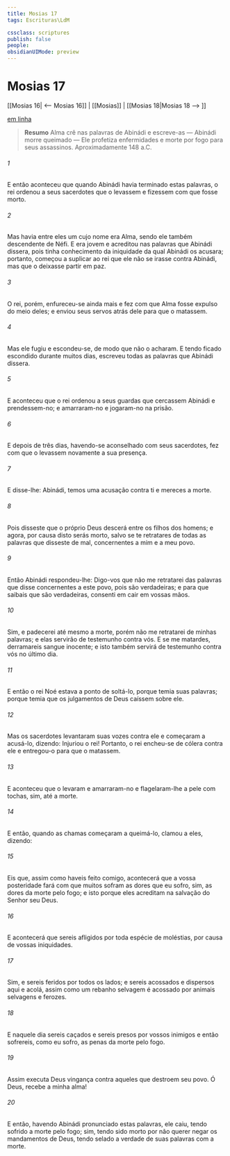 ```yaml
---
title: Mosias 17
tags: Escrituras\LdM

cssclass: scriptures
publish: false
people:
obsidianUIMode: preview
---
```


# Mosias 17
[[Mosias 16| <-- Mosias 16]] | [[Mosias]] | [[Mosias 18|Mosias 18 --> ]]

[em linha](https://churchofjesuschrist.org/study/scriptures/bofm/mosiah/17?lang=por)

> __Resumo__
Alma crê nas palavras de Abinádi e escreve-as — Abinádi morre queimado — Ele profetiza enfermidades e morte por fogo para seus assassinos. Aproximadamente 148 a.C.

###### 1 
E então aconteceu que quando Abinádi havia terminado estas palavras, o rei ordenou a seus sacerdotes que o levassem e fizessem com que fosse morto.

###### 2 
Mas havia entre eles um cujo nome era Alma, sendo ele também descendente de Néfi. E era jovem e acreditou nas palavras que Abinádi dissera, pois tinha conhecimento da iniquidade da qual Abinádi os acusara; portanto, começou a suplicar ao rei que ele não se irasse contra Abinádi, mas que o deixasse partir em paz.

###### 3 
O rei, porém, enfureceu-se ainda mais e fez com que Alma fosse expulso do meio deles; e enviou seus servos atrás dele para que o matassem.

###### 4 
Mas ele fugiu e escondeu-se, de modo que não o acharam. E tendo ficado escondido durante muitos dias, escreveu todas as palavras que Abinádi dissera.

###### 5 
E aconteceu que o rei ordenou a seus guardas que cercassem Abinádi e prendessem-no; e amarraram-no e jogaram-no na prisão.

###### 6 
E depois de três dias, havendo-se aconselhado com seus sacerdotes, fez com que o levassem novamente a sua presença.

###### 7 
E disse-lhe: Abinádi, temos uma acusação contra ti e mereces a morte.

###### 8 
Pois disseste que o próprio Deus descerá entre os filhos dos homens; e agora, por causa disto serás morto, salvo se te retratares de todas as palavras que disseste de mal, concernentes a mim e a meu povo.

###### 9 
Então Abinádi respondeu-lhe: Digo-vos que não me retratarei das palavras que disse concernentes a este povo, pois são verdadeiras; e para que saibais que são verdadeiras, consenti em cair em vossas mãos.

###### 10 
Sim, e padecerei até mesmo a morte, porém não me retratarei de minhas palavras; e elas servirão de testemunho contra vós. E se me matardes, derramareis sangue inocente; e isto também servirá de testemunho contra vós no último dia.

###### 11 
E então o rei Noé estava a ponto de soltá-lo, porque temia suas palavras; porque temia que os julgamentos de Deus caíssem sobre ele.

###### 12 
Mas os sacerdotes levantaram suas vozes contra ele e começaram a acusá-lo, dizendo: Injuriou o rei! Portanto, o rei encheu-se de cólera contra ele e entregou-o para que o matassem.

###### 13 
E aconteceu que o levaram e amarraram-no e flagelaram-lhe a pele com tochas, sim, até a morte.

###### 14 
E então, quando as chamas começaram a queimá-lo, clamou a eles, dizendo:

###### 15 
Eis que, assim como haveis feito comigo, acontecerá que a vossa posteridade fará com que muitos sofram as dores que eu sofro, sim, as dores da morte pelo fogo; e isto porque eles acreditam na salvação do Senhor seu Deus.

###### 16 
E acontecerá que sereis afligidos por toda espécie de moléstias, por causa de vossas iniquidades.

###### 17 
Sim, e sereis feridos por todos os lados; e sereis acossados e dispersos aqui e acolá, assim como um rebanho selvagem é acossado por animais selvagens e ferozes.

###### 18 
E naquele dia sereis caçados e sereis presos por vossos inimigos e então sofrereis, como eu sofro, as penas da morte pelo fogo.

###### 19 
Assim executa Deus vingança contra aqueles que destroem seu povo. Ó Deus, recebe a minha alma!

###### 20 
E então, havendo Abinádi pronunciado estas palavras, ele caiu, tendo sofrido a morte pelo fogo; sim, tendo sido morto por não querer negar os mandamentos de Deus, tendo selado a verdade de suas palavras com a morte.

